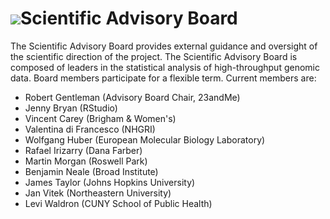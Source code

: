 # ![](/images/icons/magnifier.gif)Scientific Advisory Board

The Scientific Advisory Board provides external guidance and oversight
of the scientific direction of the project. The Scientific Advisory
Board is composed of leaders in the statistical analysis of
high-throughput genomic data. Board members participate for a flexible
term. Current members are:

* Robert Gentleman (Advisory Board Chair, 23andMe)
* Jenny Bryan (RStudio)
* Vincent Carey (Brigham &amp; Women's)
* Valentina di Francesco (NHGRI)
* Wolfgang Huber (European Molecular Biology Laboratory)
* Rafael Irizarry (Dana Farber)
* Martin Morgan (Roswell Park)
* Benjamin Neale (Broad Institute)
* James Taylor (Johns Hopkins University)
* Jan Vitek (Northeastern University)
* Levi Waldron (CUNY School of Public Health)

